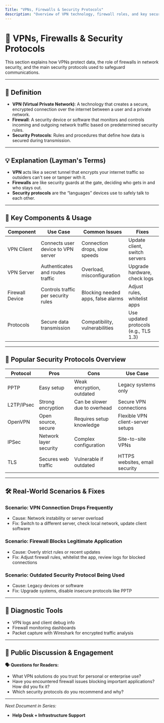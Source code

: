 ```yaml
---
Title: "VPNs, Firewalls & Security Protocols"
description: "Overview of VPN technology, firewall roles, and key security protocols."
---
```


# 🔐 VPNs, Firewalls & Security Protocols

This section explains how VPNs protect data, the role of firewalls in network security, and the main security protocols used to safeguard communications.

---

## 🧩 Definition

- **VPN (Virtual Private Network)**: A technology that creates a secure, encrypted connection over the internet between a user and a private network.
- **Firewall**: A security device or software that monitors and controls incoming and outgoing network traffic based on predetermined security rules.
- **Security Protocols**: Rules and procedures that define how data is secured during transmission.

---

## 💡 Explanation (Layman's Terms)

- **VPN** acts like a secret tunnel that encrypts your internet traffic so outsiders can't see or tamper with it.
- **Firewalls** are like security guards at the gate, deciding who gets in and who stays out.
- **Security protocols** are the “languages” devices use to safely talk to each other.

---

## 🧱 Key Components & Usage

| Component       | Use Case                             | Common Issues                     | Fixes                           |
|-----------------|------------------------------------|----------------------------------|--------------------------------|
| VPN Client      | Connects user device to VPN server | Connection drops, slow speeds    | Update client, switch servers  |
| VPN Server      | Authenticates and routes traffic   | Overload, misconfiguration       | Upgrade hardware, check logs   |
| Firewall Device | Controls traffic per security rules| Blocking needed apps, false alarms| Adjust rules, whitelist apps   |
| Protocols       | Secure data transmission            | Compatibility, vulnerabilities   | Use updated protocols (e.g., TLS 1.3) |

---

## 🎯 Popular Security Protocols Overview

| Protocol   | Pros                  | Cons                          | Use Case                           |
|------------|-----------------------|-------------------------------|-----------------------------------|
| PPTP       | Easy setup            | Weak encryption, outdated     | Legacy systems only                |
| L2TP/IPsec | Strong encryption     | Can be slower due to overhead | Secure VPN connections             |
| OpenVPN    | Open source, secure   | Requires setup knowledge      | Flexible VPN client-server setups  |
| IPSec      | Network layer security| Complex configuration         | Site-to-site VPNs                  |
| TLS        | Secures web traffic   | Vulnerable if outdated        | HTTPS websites, email security     |

---

## 🛠 Real-World Scenarios & Fixes

### Scenario: VPN Connection Drops Frequently  
- Cause: Network instability or server overload  
- Fix: Switch to a different server, check local network, update client software  

### Scenario: Firewall Blocks Legitimate Application  
- Cause: Overly strict rules or recent updates  
- Fix: Adjust firewall rules, whitelist the app, review logs for blocked connections  

### Scenario: Outdated Security Protocol Being Used  
- Cause: Legacy devices or software  
- Fix: Upgrade systems, disable insecure protocols like PPTP  

---

## 🔧 Diagnostic Tools

- VPN logs and client debug info  
- Firewall monitoring dashboards  
- Packet capture with Wireshark for encrypted traffic analysis  

---

## 💬 Public Discussion & Engagement

**🗣 Questions for Readers:**  
- What VPN solutions do you trust for personal or enterprise use?  
- Have you encountered firewall issues blocking important applications? How did you fix it?  
- Which security protocols do you recommend and why?  

---

_Next Document in Series:_  
- **Help Desk + Infrastructure Support**

